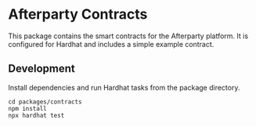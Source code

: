 # Afterparty Contracts

This package contains the smart contracts for the Afterparty platform.
It is configured for Hardhat and includes a simple example contract.

## Development

Install dependencies and run Hardhat tasks from the package directory.

```
cd packages/contracts
npm install
npx hardhat test
```
